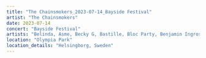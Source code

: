 ```yaml
---
title: "The Chainsmokers_2023-07-14_Bayside Festival"
artist: "The Chainsmokers"
date: 2023-07-14
concert: "Bayside Festival"
artists: "Belinda, Asme, Becky G, Bastille, Bloc Party, Benjamin Ingrosso, Blonde Redhead, Alesso, Alizzz"
location: "Olympia Park"
location_details: "Helsingborg, Sweden"
---
```

